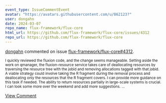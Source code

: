 ```yaml
---
event_type: IssueCommentEvent
avatar: "https://avatars.githubusercontent.com/u/862123?"
user: dongahn
date: 2024-03-07
repo_name: flux-framework/flux-core
html_url: https://github.com/flux-framework/flux-core/issues/4312
repo_url: https://github.com/flux-framework/flux-core
---
```


<a href='https://github.com/dongahn' target='_blank'>dongahn</a> commented on issue <a href='https://github.com/flux-framework/flux-core/issues/4312' target='_blank'>flux-framework/flux-core#4312</a>.

<small>I quickly reviewed the fluxion code, and the change seems manageable. Setting aside the work on qmanager, the fluxion-resource service takes care of deallocating resources by traversing the resource tree with the jobid and removing allocations tagged with that jobid. A viable strategy could involve taking the R fragment during the removal process and deallocating only the resources that the R fragment covers. I can provide more guidance on this task if needed. The ability to return resources partially in large-scale systems is crucial. I can look some more over the weekend and add more suggestions....</small>

<a href='https://github.com/flux-framework/flux-core/issues/4312' target='_blank'>View Comment</a>